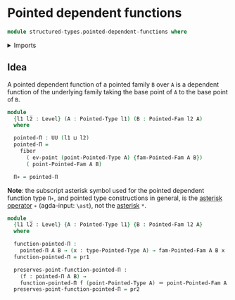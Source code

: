 # Pointed dependent functions

```agda
module structured-types.pointed-dependent-functions where
```

<details><summary>Imports</summary>

```agda
open import foundation.dependent-pair-types
open import foundation.fibers-of-maps
open import foundation.function-types
open import foundation.identity-types
open import foundation.universe-levels

open import structured-types.pointed-families-of-types
open import structured-types.pointed-types
```

</details>

## Idea

A pointed dependent function of a pointed family `B` over `A` is a dependent
function of the underlying family taking the base point of `A` to the base point
of `B`.

```agda
module _
  {l1 l2 : Level} (A : Pointed-Type l1) (B : Pointed-Fam l2 A)
  where

  pointed-Π : UU (l1 ⊔ l2)
  pointed-Π =
    fiber
      ( ev-point (point-Pointed-Type A) {fam-Pointed-Fam A B})
      ( point-Pointed-Fam A B)

  Π∗ = pointed-Π
```

**Note**: the subscript asterisk symbol used for the pointed dependent function
type `Π∗`, and pointed type constructions in general, is the
[asterisk operator](https://codepoints.net/U+2217) `∗` (agda-input: `\ast`), not
the [asterisk](https://codepoints.net/U+002A) `*`.

```agda
module _
  {l1 l2 : Level} {A : Pointed-Type l1} {B : Pointed-Fam l2 A}
  where

  function-pointed-Π :
    pointed-Π A B → (x : type-Pointed-Type A) → fam-Pointed-Fam A B x
  function-pointed-Π = pr1

  preserves-point-function-pointed-Π :
    (f : pointed-Π A B) →
    function-pointed-Π f (point-Pointed-Type A) ＝ point-Pointed-Fam A B
  preserves-point-function-pointed-Π = pr2
```
